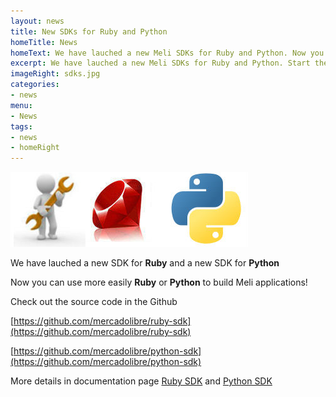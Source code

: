 ```yaml
---
layout: news
title: New SDKs for Ruby and Python
homeTitle: News
homeText: We have lauched a new Meli SDKs for Ruby and Python. Now you can use more easily Ruby or Python to build Meli applications.
excerpt: We have lauched a new Meli SDKs for Ruby and Python. Start the development now.
imageRight: sdks.jpg
categories:
- news
menu:
- News
tags:
- news
- homeRight
---
```




![New SDKs for Ruby and Python](/images/news/sdks.jpg)

We have lauched a new SDK for **Ruby** and a new SDK for **Python**

Now you can use more easily **Ruby** or **Python** to build Meli applications!

Check out the source code in the Github

[https://github.com/mercadolibre/ruby-sdk](https://github.com/mercadolibre/ruby-sdk)

[https://github.com/mercadolibre/python-sdk](https://github.com/mercadolibre/python-sdk)

More details in documentation page [Ruby SDK](/ruby-sdk) and [Python SDK](/python-sdk)
